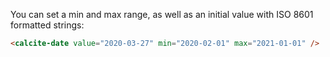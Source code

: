 You can set a min and max range, as well as an initial value with ISO 8601 formatted strings:

```html
<calcite-date value="2020-03-27" min="2020-02-01" max="2021-01-01" />
```
